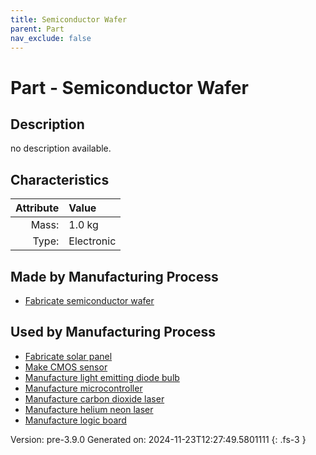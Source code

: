 ```yaml
---
title: Semiconductor Wafer
parent: Part
nav_exclude: false
---
```

# Part - Semiconductor Wafer

## Description
no description available.

## Characteristics

| Attribute      | Value |
|--------:|:------|
|Mass:|1.0 kg|
|Type:|Electronic|

## Made by Manufacturing Process

- [Fabricate semiconductor wafer](../process/fabricate-semiconductor-wafer.html)

## Used by Manufacturing Process

- [Fabricate solar panel](../process/fabricate-solar-panel.html)
- [Make CMOS sensor](../process/make-cmos-sensor.html)
- [Manufacture light emitting diode bulb](../process/manufacture-light-emitting-diode-bulb.html)
- [Manufacture microcontroller](../process/manufacture-microcontroller.html)
- [Manufacture carbon dioxide laser](../process/manufacture-carbon-dioxide-laser.html)
- [Manufacture helium neon laser](../process/manufacture-helium-neon-laser.html)
- [Manufacture logic board](../process/manufacture-logic-board.html)


Version: pre-3.9.0 Generated on: 2024-11-23T12:27:49.5801111
{: .fs-3 }

